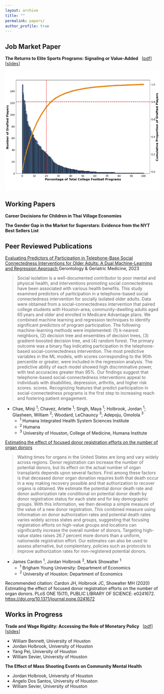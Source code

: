 ```yaml
---
layout: archive
title: ""
permalink: papers/
author_profile: true
---
```


Job Market Paper
--- 

**The Returns to Elite Sports Programs: Signaling or Value-Added** &nbsp; [[pdf](/files/NFL_manu_8_20_2023_web.pdf)] &nbsp; [[slides](/files/PrjNFL_04_2024_slides_web.pdf)]

![Figure Description](/images/151_80_20_college.png)


Working Papers
--- 
**Career Decisions for Children in Thai Village Economies**

**The Gender Gap in the Market for Superstars: Evidence from the NYT Best Sellers List**


Peer Reviewed Publications
---

[Evaluating Predictors of Participation in Telephone-Base Social Connectedness Interventions for Older Adults: A Dual Machine-Learning and Regression Approach ](https://journals.sagepub.com/doi/full/10.1177/23337214231201204) Gerontology & Geriatric Medicine, 2023
 
> Social isolation is a well-documented contributor to poor mental and physical health, and interventions promoting social connectedness have been associated with various health benefits. This study examined predictors of participation in a telephone-based social connectedness intervention for socially isolated older adults. Data were obtained from a social-connectedness intervention that paired college students with Houston-area, community-dwelling adults aged 65 years and older and enrolled in Medicare Advantage plans. We combined machine learning and regression techniques to identify significant predictors of program participation. The following machine-learning methods were implemented: (1) k-nearest neighbors, (2) decision tree and ensembles of decision trees, (3) gradient-boosted decision tree, and (4) random forest. The primary outcome was a binary flag indicating participation in the telephone-based social-connectedness intervention. The most predictive variables in the ML models, with scores corresponding to the 90th percentile or greater, were included in the regression analysis. The predictive ability of each model showed high discriminative power, with test accuracies greater than 95%. Our findings suggest that telephone-based social-connectedness interventions appeal to individuals with disabilities, depression, arthritis, and higher risk scores. scores. Recognizing features that predict participation in social-connectedness programs is the first step to increasing reach and fostering patient engagement.

- Chae, Minji $^1$; Chavez, Arlette $^1$; Singh, Maya $^1$; Holbrook, Jordan $^1$; Glasheen, William $^2$; Woodard, LeChauncy $^3$; Adepoju, Omolola $^3$
    -  $^1$ Humana Integrated Health System Sciences Institute
    -  $^2$ Humana 
    -  $^3$ University of Houston, College of Medicine, Humana Institute


  
[Estimating the effect of focused donor registration efforts on the number of organ donors](https://pubmed.ncbi.nlm.nih.gov/33147294/)

> Waiting times for organs in the United States are long and vary widely across regions. Donor registration can increase the number of potential donors, but its effect on the actual number of organ transplants depends upon several factors. First among these factors is that deceased donor organ donation requires both that death occur in a way making recovery possible and that authorization to recover organs is obtained. We estimate the potential donor death rate and donor authorization rate conditional on potential donor death by donor registration status for each state and for key demographic groups. With this information, we then develop a simple measure of the value of a new donor registration. This combined measure using information on donor authorization rates and potential death rates varies widely across  states and groups, suggesting that focusing registration efforts on high-value groups and locations can significantly increase the overall number of donors. Targeting high-value states raises 26.7 percent more donors than a uniform, nationwide registration effort. Our estimates can also be used to assess alternative, but complemtary, policies such as protocols to improve authorization rates for non-registered potential donors.

- James Cardon $^1$, Jordan Holbrook $^2$, Mark Showalter $^1$
    - $^1$ Brigham Young University: Department of Economics
    -  $^2$ University of Houston: Department of Economics


Recommended citation: Cardon JH, Holbrook JC, Showalter MH (2020) Estimating the effect of focused donor registration efforts on the number of organ donors. PLoS ONE 15(11), PUBLIC LIBRARY OF SCIENCE: e0241672. https://doi.org/10.1371/journal.pone.0241672


Works in Progress
---
  
**Trade and Wage Rigidity: Accessing the Role of Monetary Policy** &nbsp; [[pdf](/files/International_Trade_Final_Project.pdf)] &nbsp; [[slides](/files/Trade_Class_project_slides.pdf)]

- William Bennett, University of Houston
- Jordan Holbrook, University of Houston
- Yang Pei, University of Houston
- William Sevier, University of Houston


**The Effect of Mass Shooting Events on Community Mental Health**  

- Jordan Holbrook, University of Houston
- Angelo Dos Santos, University of Houston
- William Sevier, University of Houston






